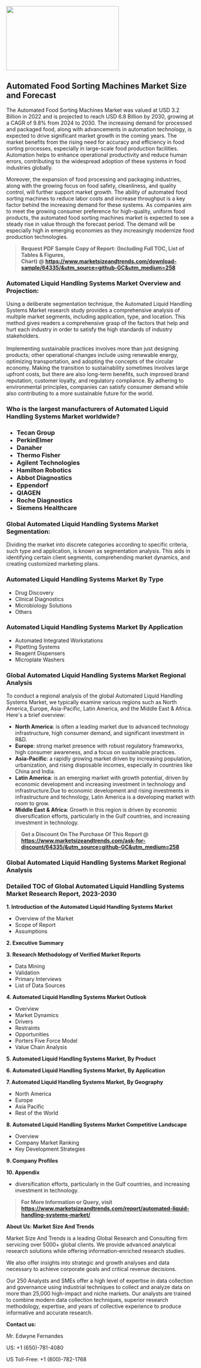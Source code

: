 <p><img class="alignnone size-medium wp-image-20088" src="https://ffe5etoiles.com/wp-content/uploads/2024/12/MST1-300x171.png" alt="" width="300" height="171" /></p><h2>Automated Food Sorting Machines Market Size and Forecast</h2><p>The Automated Food Sorting Machines Market was valued at USD 3.2 Billion in 2022 and is projected to reach USD 6.8 Billion by 2030, growing at a CAGR of 9.8% from 2024 to 2030. The increasing demand for processed and packaged food, along with advancements in automation technology, is expected to drive significant market growth in the coming years. The market benefits from the rising need for accuracy and efficiency in food sorting processes, especially in large-scale food production facilities. Automation helps to enhance operational productivity and reduce human errors, contributing to the widespread adoption of these systems in food industries globally.</p><p>Moreover, the expansion of food processing and packaging industries, along with the growing focus on food safety, cleanliness, and quality control, will further support market growth. The ability of automated food sorting machines to reduce labor costs and increase throughput is a key factor behind the increasing demand for these systems. As companies aim to meet the growing consumer preference for high-quality, uniform food products, the automated food sorting machines market is expected to see a steady rise in value through the forecast period. The demand will be especially high in emerging economies as they increasingly modernize food production technologies.</p></p><blockquote id="" class=""><strong>Request PDF Sample Copy of Report: (Including Full TOC, List of Tables &amp; Figures, Chart)&nbsp;@&nbsp;<strong><a href="https://www.marketsizeandtrends.com/download-sample/64335/&utm_source=github-GC&utm_medium=258" target="_blank">https://www.marketsizeandtrends.com/download-sample/64335/&utm_source=github-GC&utm_medium=258</a></strong></strong></blockquote><h3 id="" class="">Automated Liquid Handling Systems Market&nbsp;Overview and Projection:</h3><p id="" class="">Using a deliberate segmentation technique, the Automated Liquid Handling Systems Market research study provides a comprehensive analysis of multiple market segments, including application, type, and location. This method gives readers a comprehensive grasp of the factors that help and hurt each industry in order to satisfy the high standards of industry stakeholders. <br /> <br />Implementing sustainable practices involves more than just designing products; other operational changes include using renewable energy, optimizing transportation, and adopting the concepts of the circular economy. Making the transition to sustainability sometimes involves large upfront costs, but there are also long-term benefits, such improved brand reputation, customer loyalty, and regulatory compliance. By adhering to environmental principles, companies can satisfy consumer demand while also contributing to a more sustainable future for the world.</p><h3 id="" class="">Who is the largest manufacturers of&nbsp;Automated Liquid Handling Systems Market worldwide?</h3><h3 class=""><p><ul><li>Tecan Group </li><li> PerkinElmer </li><li> Danaher </li><li> Thermo Fisher </li><li> Agilent Technologies </li><li> Hamilton Robotics </li><li> Abbot Diagnostics </li><li> Eppendorf </li><li> QIAGEN </li><li> Roche Diagnostics </li><li> Siemens Healthcare</li></ul></p></h3><h3 id="" class="">Global&nbsp;Automated Liquid Handling Systems Market Segmentation:</h3><p id="" class="">Dividing the market into discrete categories according to specific criteria, such type and application, is known as segmentation analysis. This aids in identifying certain client segments, comprehending market dynamics, and creating customized marketing plans.</p><h3 id="" class="">Automated Liquid Handling Systems Market&nbsp;By Type</h3><p><p><ul><li>Drug Discovery </li><li> Clinical Diagnostics </li><li> Microbiology Solutions </li><li> Others</p></li></ul></p></p><h3 id="" class="">Automated Liquid Handling Systems Market&nbsp;By Application</h3><p class=""><p><ul><li>Automated Integrated Workstations </li><li> Pipetting Systems </li><li> Reagent Dispensers </li><li> Microplate Washers</li></ul></p></p><h3 id="" class="">Global Automated Liquid Handling Systems Market Regional Analysis</h3><p id="" class="">To conduct a regional analysis of the global Automated Liquid Handling Systems Market, we typically examine various regions such as North America, Europe, Asia-Pacific, Latin America, and the Middle East &amp; Africa. Here's a brief overview:</p><ul><li><strong>North America</strong>: is often a leading market due to advanced technology infrastructure, high consumer demand, and significant investment in R&amp;D.</li><li><strong>Europe</strong>: strong market presence with robust regulatory frameworks, high consumer awareness, and a focus on sustainable practices.</li><li><strong>Asia-Pacific</strong>: a rapidly growing market driven by increasing population, urbanization, and rising disposable incomes, especially in countries like China and India.</li><li><strong>Latin America</strong>: is an emerging market with growth potential, driven by economic development and increasing investment in technology and infrastructure.Due to economic development and rising investments in infrastructure and technology, Latin America is a developing market with room to grow.</li><li><strong>Middle East &amp; Africa</strong>: Growth in this region is driven by economic diversification efforts, particularly in the Gulf countries, and increasing investment in technology.</li></ul><blockquote id="" class=""><strong>Get a Discount On The Purchase Of This Report @ <strong><a href="https://www.marketsizeandtrends.com/ask-for-discount/64335/&utm_source=github-GC&utm_medium=258" target="_blank">https://www.marketsizeandtrends.com/ask-for-discount/64335/&utm_source=github-GC&utm_medium=258</a></strong></strong></blockquote><h3 id="" class="">Global Automated Liquid Handling Systems Market Regional Analysis</h3><h3 id="" class="">Detailed TOC of Global Automated Liquid Handling Systems Market Research Report, 2023-2030</h3><p id="" class=""><strong>1. Introduction of the Automated Liquid Handling Systems Market</strong></p><ul><li>Overview of the Market</li><li>Scope of Report</li><li>Assumptions</li></ul><p id="" class=""><strong>2. Executive Summary</strong></p><p id="" class=""><strong>3. Research Methodology of Verified Market Reports</strong></p><ul><li>Data Mining</li><li>Validation</li><li>Primary Interviews</li><li>List of Data Sources</li></ul><p id="" class=""><strong>4. Automated Liquid Handling Systems Market Outlook</strong></p><ul><li>Overview</li><li>Market Dynamics</li><li>Drivers</li><li>Restraints</li><li>Opportunities</li><li>Porters Five Force Model</li><li>Value Chain Analysis</li></ul><p id="" class=""><strong>5. Automated Liquid Handling Systems Market, By Product</strong></p><p id="" class=""><strong>6. Automated Liquid Handling Systems Market, By Application</strong></p><p id="" class=""><strong>7. Automated Liquid Handling Systems Market, By Geography</strong></p><ul><li>North America</li><li>Europe</li><li>Asia Pacific</li><li>Rest of the World</li></ul><p id="" class=""><strong>8. Automated Liquid Handling Systems Market Competitive Landscape</strong></p><ul><li>Overview</li><li>Company Market Ranking</li><li>Key Development Strategies</li></ul><p id="" class=""><strong>9. Company Profiles</strong></p><p id="" class=""><strong>10. Appendix</strong></p><ul><li>diversification efforts, particularly in the Gulf countries, and increasing investment in technology.</li></ul><blockquote id="" class=""><strong>For More Information or Query, visit <strong><strong><a href="https://www.marketsizeandtrends.com/report/automated-liquid-handling-systems-market/" target="_blank">https://www.marketsizeandtrends.com/report/automated-liquid-handling-systems-market/</a></strong></strong></strong></blockquote><p id="" class=""><strong>About Us: Market Size And Trends</strong></p><p id="" class="">Market Size And Trends is a leading Global Research and Consulting firm servicing over 5000+ global clients. We provide advanced analytical research solutions while offering information-enriched research studies.</p><p id="" class="">We also offer insights into strategic and growth analyses and data necessary to achieve corporate goals and critical revenue decisions.</p><p id="" class="">Our 250 Analysts and SMEs offer a high level of expertise in data collection and governance using industrial techniques to collect and analyze data on more than 25,000 high-impact and niche markets. Our analysts are trained to combine modern data collection techniques, superior research methodology, expertise, and years of collective experience to produce informative and accurate research.</p><p id="" class=""><strong>Contact us:</strong></p><p id="" class="">Mr. Edwyne Fernandes</p><p id="" class="">US: +1 (650)-781-4080</p><p id="" class="">US Toll-Free: +1 (800)-782-1768</p>
